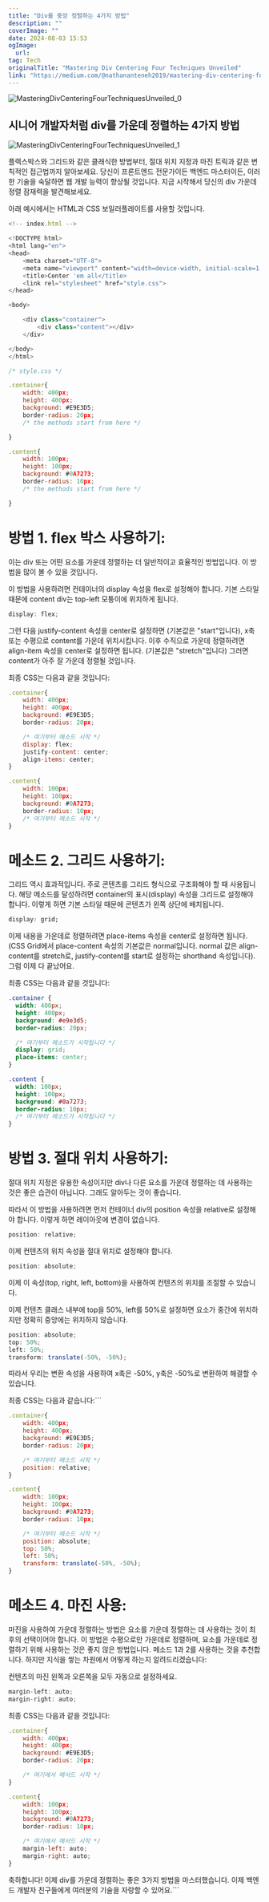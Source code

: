 ```yaml
---
title: "Div를 중앙 정렬하는 4가지 방법"
description: ""
coverImage: ""
date: 2024-08-03 15:53
ogImage: 
  url: 
tag: Tech
originalTitle: "Mastering Div Centering Four Techniques Unveiled"
link: "https://medium.com/@nathananteneh2019/mastering-div-centering-four-techniques-unveiled-cb5e57715442"
---
```




![MasteringDivCenteringFourTechniquesUnveiled_0](/assets/img/MasteringDivCenteringFourTechniquesUnveiled_0.png)

## 시니어 개발자처럼 div를 가운데 정렬하는 4가지 방법

![MasteringDivCenteringFourTechniquesUnveiled_1](/assets/img/MasteringDivCenteringFourTechniquesUnveiled_1.png)

플렉스박스와 그리드와 같은 클래식한 방법부터, 절대 위치 지정과 마진 트릭과 같은 변칙적인 접근법까지 알아보세요. 당신이 프론트엔드 전문가이든 백엔드 마스터이든, 이러한 기술을 숙달하면 웹 개발 능력이 향상될 것입니다. 지금 시작해서 당신의 div 가운데 정렬 잠재력을 발견해보세요.

<div class="content-ad"></div>

아래 예시에서는 HTML과 CSS 보일러플레이트를 사용할 것입니다.

```js
<!-- index.html -->

<!DOCTYPE html>
<html lang="en">
<head>
    <meta charset="UTF-8">
    <meta name="viewport" content="width=device-width, initial-scale=1.0">
    <title>Center 'em all</title>
    <link rel="stylesheet" href="style.css">
</head>

<body>

    <div class="container">
        <div class="content"></div>
    </div>

</body>
</html>
```

```js
/* style.css */

.container{
    width: 400px;
    height: 400px;
    background: #E9E3D5;
    border-radius: 20px;
    /* the methods start from here */

}

.content{
    width: 100px;
    height: 100px;
    background: #0A7273;
    border-radius: 10px;
    /* the methods start from here */

}
```

# 방법 1. flex 박스 사용하기:

<div class="content-ad"></div>

이는 div 또는 어떤 요소를 가운데 정렬하는 더 일반적이고 효율적인 방법입니다. 이 방법을 많이 볼 수 있을 것입니다.

이 방법을 사용하려면 컨테이너의 display 속성을 flex로 설정해야 합니다. 기본 스타일 때문에 content div는 top-left 모퉁이에 위치하게 됩니다.

```js
display: flex;
```

그런 다음 justify-content 속성을 center로 설정하면 (기본값은 "start"입니다), x축 또는 수평으로 content를 가운데 위치시킵니다. 이후 수직으로 가운데 정렬하려면 align-item 속성을 center로 설정하면 됩니다. (기본값은 "stretch"입니다) 그러면 content가 아주 잘 가운데 정렬될 것입니다.

<div class="content-ad"></div>

최종 CSS는 다음과 같을 것입니다:

```js
.container{
    width: 400px;
    height: 400px;
    background: #E9E3D5;
    border-radius: 20px;

    /* 여기부터 메소드 시작 */
    display: flex;
    justify-content: center;
    align-items: center;
}

.content{
    width: 100px;
    height: 100px;
    background: #0A7273;
    border-radius: 10px;
    /* 여기부터 메소드 시작 */
}
```

# 메소드 2. 그리드 사용하기:

그리드 역시 효과적입니다. 주로 콘텐츠를 그리드 형식으로 구조화해야 할 때 사용됩니다. 해당 메소드를 달성하려면 container의 표시(display) 속성을 그리드로 설정해야 합니다. 이렇게 하면 기본 스타일 때문에 콘텐츠가 왼쪽 상단에 배치됩니다.

<div class="content-ad"></div>

```css
display: grid;
```

이제 내용을 가운데로 정렬하려면 place-items 속성을 center로 설정하면 됩니다.
(CSS Grid에서 place-content 속성의 기본값은 normal입니다. normal 값은 align-content를 stretch로, justify-content를 start로 설정하는 shorthand 속성입니다). 그럼 이제 다 끝났어요.

최종 CSS는 다음과 같을 것입니다:

```css
.container {
  width: 400px;
  height: 400px;
  background: #e9e3d5;
  border-radius: 20px;

  /* 여기부터 메소드가 시작됩니다 */
  display: grid;
  place-items: center;
}

.content {
  width: 100px;
  height: 100px;
  background: #0a7273;
  border-radius: 10px;
  /* 여기부터 메소드가 시작됩니다 */
}
```

<div class="content-ad"></div>

# 방법 3. 절대 위치 사용하기:

절대 위치 지정은 유용한 속성이지만 div나 다른 요소를 가운데 정렬하는 데 사용하는 것은 좋은 습관이 아닙니다. 그래도 알아두는 것이 좋습니다.

따라서 이 방법을 사용하려면 먼저 컨테이너 div의 position 속성을 relative로 설정해야 합니다. 이렇게 하면 레이아웃에 변경이 없습니다.

```js
position: relative;
```

<div class="content-ad"></div>

이제 컨텐츠의 위치 속성을 절대 위치로 설정해야 합니다.

```js
position: absolute;
```

이제 이 속성(top, right, left, bottom)을 사용하여 컨텐츠의 위치를 조절할 수 있습니다.

이제 컨텐츠 클래스 내부에 top을 50%, left를 50%로 설정하면 요소가 중간에 위치하지만 정확히 중앙에는 위치하지 않습니다.

<div class="content-ad"></div>

```js
position: absolute;
top: 50%;
left: 50%;
transform: translate(-50%, -50%);
```

따라서 우리는 변환 속성을 사용하여 x축은 -50%, y축은 -50%로 변환하여 해결할 수 있습니다.

최종 CSS는 다음과 같습니다:```

<div class="content-ad"></div>

```js
.container{
    width: 400px;
    height: 400px;
    background: #E9E3D5;
    border-radius: 20px;

    /* 여기부터 메소드 시작 */
    position: relative;
}

.content{
    width: 100px;
    height: 100px;
    background: #0A7273;
    border-radius: 10px;

    /* 여기부터 메소드 시작 */
    position: absolute;
    top: 50%;
    left: 50%;
    transform: translate(-50%, -50%);
}
```

# 메소드 4. 마진 사용:

마진을 사용하여 가운데 정렬하는 방법은 요소를 가운데 정렬하는 데 사용하는 것이 최후의 선택이어야 합니다. 이 방법은 수평으로만 가운데로 정렬하며, 요소를 가운데로 정렬하기 위해 사용하는 것은 좋지 않은 방법입니다. 메소드 1과 2를 사용하는 것을 추천합니다. 하지만 지식을 쌓는 차원에서 어떻게 하는지 알려드리겠습니다:

컨텐츠의 마진 왼쪽과 오른쪽을 모두 자동으로 설정하세요.

<div class="content-ad"></div>

```js
margin-left: auto;
margin-right: auto;
```

최종 CSS는 다음과 같을 것입니다:

```js
.container{
    width: 400px;
    height: 400px;
    background: #E9E3D5;
    border-radius: 20px;

    /* 여기에서 메서드 시작 */
}

.content{
    width: 100px;
    height: 100px;
    background: #0A7273;
    border-radius: 10px;

    /* 여기에서 메서드 시작 */
    margin-left: auto;
    margin-right: auto;
}
```

축하합니다! 이제 div를 가운데 정렬하는 좋은 3가지 방법을 마스터했습니다. 이제 백엔드 개발자 친구들에게 여러분의 기술을 자랑할 수 있어요.```
